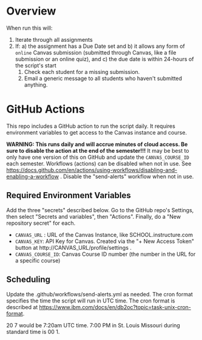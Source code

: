 
# Overview

When run this will:

1. Iterate through all assignments
2. If: a) the assignment has a Due Date set and b) it allows any form of `online` Canvas submission (submitted through Canvas, like a file submission or an online quiz), and c) the due date is within 24-hours of the script's start
   1. Check each student for a missing submission.
   2. Email a generic message to all students who haven't submitted anything.

# GitHub Actions

This repo includes a GitHub action to run the script daily.  It requires environment variables to get access to the Canvas instance and course.

**WARNING: This runs daily and will accrue minutes of cloud access.  Be sure to disable the action at the end of the semester!!!**  It may be best to only have one version of this on GitHub and update the `CANVAS_COURSE_ID` each semester.  Workflows (actions) can be disabled when not in use.  See https://docs.github.com/en/actions/using-workflows/disabling-and-enabling-a-workflow .  Disable the "send-alerts" workflow when not in use.

## Required Environment Variables

Add the three "secrets" described below.  Go to the GitHub repo's Settings, then select "Secrets and variables", then "Actions". Finally, do a "New repository secret" for each.

* `CANVAS_URL` : URL of the Canvas Instance, like SCHOOL.instructure.com
* `CANVAS_KEY`: API Key for Canvas. Created via the "+ New Access Token" button at http://CANVAS_URL/profile/settings .
* `CANVAS_COURSE_ID`: Canvas Course ID number (the number in the URL for a specific course)

## Scheduling

Update the .github/workflows/send-alerts.yml as needed.  The cron format specifies the time the script will run in UTC time.  The cron format is described at https://www.ibm.com/docs/en/db2oc?topic=task-unix-cron-format.  

20 7 would be 7:20am UTC time.  7:00 PM in St. Louis Missouri during standard time is 00 1. 
